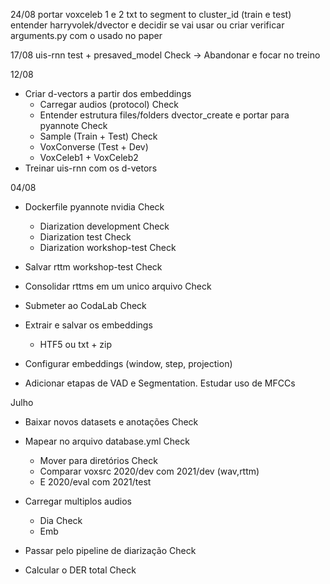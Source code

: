 24/08
portar voxceleb 1 e 2 txt to segment to cluster_id (train e test)
entender harryvolek/dvector e decidir se vai usar ou criar
verificar arguments.py com o usado no paper

17/08
uis-rnn test + presaved_model Check -> Abandonar e focar no treino

12/08

- Criar d-vectors a partir dos embeddings
  - Carregar audios (protocol) Check
  - Entender estrutura files/folders dvector_create e portar para pyannote Check
  - Sample (Train + Test) Check
  - VoxConverse (Test + Dev)
  - VoxCeleb1 + VoxCeleb2
- Treinar uis-rnn com os d-vetors

04/08

- Dockerfile pyannote nvidia Check
  - Diarization development Check
  - Diarization test Check
  - Diarization workshop-test Check
- Salvar rttm workshop-test Check
- Consolidar rttms em um unico arquivo Check
- Submeter ao CodaLab Check

- Extrair e salvar os embeddings

  - HTF5 ou txt + zip

- Configurar embeddings (window, step, projection)

- Adicionar etapas de VAD e Segmentation. Estudar uso de MFCCs

Julho

- Baixar novos datasets e anotações Check
- Mapear no arquivo database.yml Check

  - Mover para diretórios Check
  - Comparar voxsrc 2020/dev com 2021/dev (wav,rttm)
  - E 2020/eval com 2021/test

- Carregar multiplos audios

  - Dia Check
  - Emb

- Passar pelo pipeline de diarização Check
- Calcular o DER total Check
